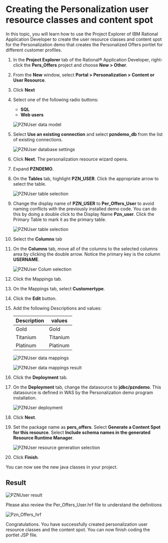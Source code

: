 # Creating the Personalization user resource classes and content spot

In this topic, you will learn how to use the Project Explorer of IBM Rational Application Developer to create the user resource classes and content spot for the Personalization demo that creates the Personalized Offers portlet for different customer profiles.

1. In the **Project Explorer** tab of the Rational® Application Developer, right-click the **Pers_Offers** project and choose **New > Other**.

2. From the **New** window, select **Portal > Personalization > Content or User Resource**.

3. Click **Next**

4. Select one of the following radio buttons:

   - **SQL**  
   - **Web users**  

   ![PZNUser data model](./images/pzn_user_data_model_selection.png)  

5. Select **Use an existing connection** and select **pzndemo_db** from the list of existing connections.

   ![PZNUser database settings](./images/RAD_jdbc_settings.png)  

6. Click **Next**. The personalization resource wizard opens.

7. Expand **PZNDEMO**.

8. On the **Tables** tab, highlight **PZN_USER**. Click the appropriate arrow to select the table.

   ![PZNUser table selection](./images/pzn_user_table_selection.png)  

9. Change the display name of **PZN_USER** to **Per_Offers_User** to avoid naming conflicts with the previously installed demo code. You can do this by doing a double click to the Display Name **Pzn_user**. Click the Primary Table to mark it as the primary table.

   ![PZNUser table selection](./images/pzn_user_table_selection2.png)  

10. Select the **Columns** tab

11. On the **Columns** tab, move all of the columns to the selected columns area by clicking the double arrow. Notice the primary key is the column **USERNAME**.  

    ![PZNUser Colum selection](./images/pzn_user_columns_selection.png)  

12. Click the Mappings tab.

13. On the Mappings tab, select **Customertype**.

14. Click the **Edit** button.

15. Add the following Descriptions and values:

    |Description|values|
    |-----------|------|
    |Gold|Gold|
    |Titanium|Titanium|
    |Platinum|Platinum|

    ![PZNUser data mappings](./images/pzn_user_populate_mapping.png)  

    ![PZNUser data mappings result](./images/pzn_user_populate_mapping_2.png)  

16. Click the **Deployment** tab.

17. On the **Deployment** tab, change the datasource to **jdbc/pzndemo**. This datasource is defined in WAS by the Personalization demo program installation.

    ![PZNUser deployment](./images/pzn_user_deployment_jndi.png)

18. Click **Next**.

19. Set the package name as **pers_offers**. Select **Generate a Content Spot for this resource**. Select **Include schema names in the generated Resource Runtime Manager**.

    ![PZNUser resource generation selection](./images/pzn_user_resource_generation.png)

20. Click **Finish**.

You can now see the new java classes in your project.

## Result

![PZNUser result](./images/pznuser_resource_generation_results.png)

Please also review the Per_Offers_User.hrf file to understand the definitions

![Pzn_Offers_hrf](./images/Per_Offers_User_hrf.png)

Congratulations. You have successfully created personalization user resource classes and the content spot.
You can now finish coding the portlet JSP file.
